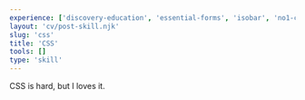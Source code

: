 ```yaml
---
experience: ['discovery-education', 'essential-forms', 'isobar', 'no1-cooperative', 'skyspecs']
layout: 'cv/post-skill.njk'
slug: 'css'
title: 'CSS'
tools: []
type: 'skill'
---
```

CSS is hard, but I loves it.
